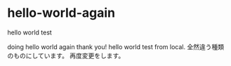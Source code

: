 # hello-world-again
hello world test


doing hello world again thank you!
hello world test from local.
全然違う種類のものにしています。
再度変更をします。